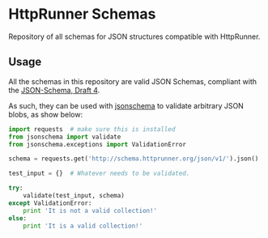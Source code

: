 # HttpRunner Schemas

Repository of all schemas for JSON structures compatible with HttpRunner.

## Usage

All the schemas in this repository are valid JSON Schemas, compliant with the [JSON-Schema, Draft 4][JSON-Schema].

As such, they can be used with [jsonschema][jsonschema] to validate arbitrary JSON blobs, as show below:

```python
import requests  # make sure this is installed
from jsonschema import validate
from jsonschema.exceptions import ValidationError

schema = requests.get('http://schema.httprunner.org/json/v1/').json()

test_input = {}  # Whatever needs to be validated.

try:
    validate(test_input, schema)
except ValidationError:
    print 'It is not a valid collection!'
else:
    print 'It is a valid collection!'
```

[JSON-Schema]: http://json-schema.org/documentation.html
[jsonschema]: https://github.com/Julian/jsonschema